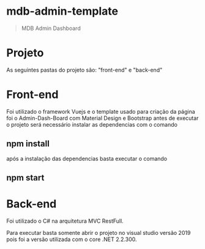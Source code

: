 # mdb-admin-template

> MDB Admin Dashboard

# Projeto
As seguintes pastas do projeto são: "front-end" e "back-end"

# Front-end

Foi utilizado o framework Vuejs e o template usado para criação
da página foi o Admin-Dash-Board com Material Design e Bootstrap
antes de executar o projeto será necessário instalar as dependencias com o comando
## npm install
após a instalação das dependencias basta executar o comando 
## npm start

# Back-end 

Foi utilizado o C# na arquitetura MVC RestFull.

Para executar basta somente abrir o projeto no visual studio versão 2019 
pois foi a versão utilizada com o core .NET 2.2.300.

